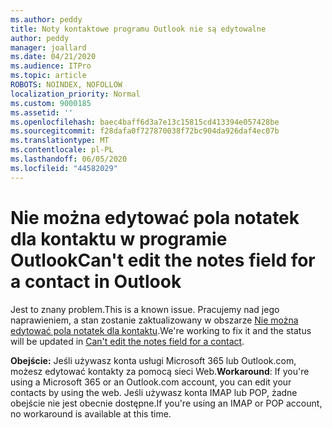 ```yaml
---
ms.author: peddy
title: Noty kontaktowe programu Outlook nie są edytowalne
author: peddy
manager: joallard
ms.date: 04/21/2020
ms.audience: ITPro
ms.topic: article
ROBOTS: NOINDEX, NOFOLLOW
localization_priority: Normal
ms.custom: 9000185
ms.assetid: ''
ms.openlocfilehash: baec4baff6d3a7e13c15815cd413394e057428be
ms.sourcegitcommit: f28dafa0f727870038f72bc904da926daf4ec07b
ms.translationtype: MT
ms.contentlocale: pl-PL
ms.lasthandoff: 06/05/2020
ms.locfileid: "44582029"
---
```

# <a name="cant-edit-the-notes-field-for-a-contact-in-outlook"></a><span data-ttu-id="62453-102">Nie można edytować pola notatek dla kontaktu w programie Outlook</span><span class="sxs-lookup"><span data-stu-id="62453-102">Can't edit the notes field for a contact in Outlook</span></span>
<span data-ttu-id="62453-103">Jest to znany problem.</span><span class="sxs-lookup"><span data-stu-id="62453-103">This is a known issue.</span></span> <span data-ttu-id="62453-104">Pracujemy nad jego naprawieniem, a stan zostanie zaktualizowany w obszarze [Nie można edytować pola notatek dla kontaktu](https://support.office.com/article/fb8394ce-04ce-48b5-bae4-be46f77f10fe).</span><span class="sxs-lookup"><span data-stu-id="62453-104">We're working to fix it and the status will be updated in [Can't edit the notes field for a contact](https://support.office.com/article/fb8394ce-04ce-48b5-bae4-be46f77f10fe).</span></span>

<span data-ttu-id="62453-105">**Obejście:** Jeśli używasz konta usługi Microsoft 365 lub Outlook.com, możesz edytować kontakty za pomocą sieci Web.</span><span class="sxs-lookup"><span data-stu-id="62453-105">**Workaround**: If you're using a Microsoft 365 or an Outlook.com account, you can edit your contacts by using the web.</span></span> <span data-ttu-id="62453-106">Jeśli używasz konta IMAP lub POP, żadne obejście nie jest obecnie dostępne.</span><span class="sxs-lookup"><span data-stu-id="62453-106">If you're using an IMAP or POP account, no workaround is available at this time.</span></span>